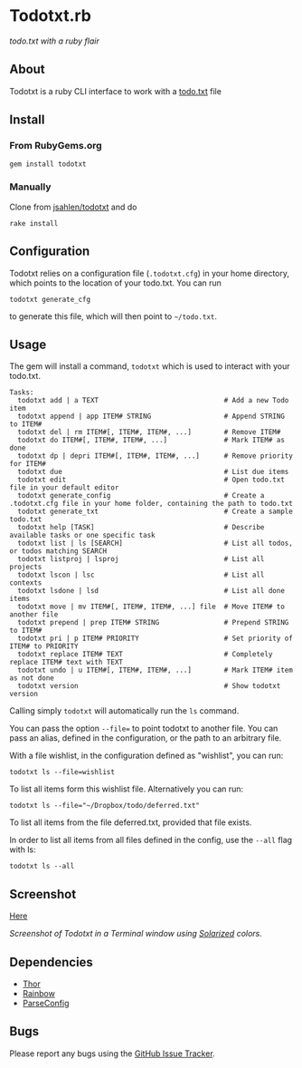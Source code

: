 # Todotxt.rb

*todo.txt with a ruby flair*


## About

Todotxt is a ruby CLI interface to work with a
[todo.txt](http://www.todotxt.com) file


## Install

### From RubyGems.org

    gem install todotxt

### Manually

Clone from [jsahlen/todotxt](http://github.com/jsahlen/todotxt) and do

    rake install


## Configuration

Todotxt relies on a configuration file (`.todotxt.cfg`) in your home directory,
which points to the location of your todo.txt. You can run

    todotxt generate_cfg

to generate this file, which will then point to `~/todo.txt`.


## Usage

The gem will install a command, `todotxt` which is used to interact with your
todo.txt.

    Tasks:
      todotxt add | a TEXT                               # Add a new Todo item
      todotxt append | app ITEM# STRING                  # Append STRING to ITEM#
      todotxt del | rm ITEM#[, ITEM#, ITEM#, ...]        # Remove ITEM#
      todotxt do ITEM#[, ITEM#, ITEM#, ...]              # Mark ITEM# as done
      todotxt dp | depri ITEM#[, ITEM#, ITEM#, ...]      # Remove priority for ITEM#
      todotxt due                                        # List due items
      todotxt edit                                       # Open todo.txt file in your default editor
      todotxt generate_config                            # Create a .todotxt.cfg file in your home folder, containing the path to todo.txt
      todotxt generate_txt                               # Create a sample todo.txt
      todotxt help [TASK]                                # Describe available tasks or one specific task
      todotxt list | ls [SEARCH]                         # List all todos, or todos matching SEARCH
      todotxt listproj | lsproj                          # List all projects
      todotxt lscon | lsc                                # List all contexts
      todotxt lsdone | lsd                               # List all done items
      todotxt move | mv ITEM#[, ITEM#, ITEM#, ...] file  # Move ITEM# to another file
      todotxt prepend | prep ITEM# STRING                # Prepend STRING to ITEM#
      todotxt pri | p ITEM# PRIORITY                     # Set priority of ITEM# to PRIORITY
      todotxt replace ITEM# TEXT                         # Completely replace ITEM# text with TEXT
      todotxt undo | u ITEM#[, ITEM#, ITEM#, ...]        # Mark ITEM# item as not done
      todotxt version                                    # Show todotxt version

Calling simply `todotxt` will automatically run the `ls` command.

You can pass the option `--file=` to point todotxt to another file. You
can pass an alias, defined in the configuration, or the path to an
arbitrary file.

With a file wishlist, in the configuration defined as "wishlist", you
can run:

    todotxt ls --file=wishlist

To list all items form this wishlist file. Alternatively you can run:

    todotxt ls --file="~/Dropbox/todo/deferred.txt"

To list all items from the file deferred.txt, provided that file
exists.

In order to list all items from all files defined in the config, use the
`--all` flag with ls:

    todotxt ls --all

## Screenshot

[Here](http://static.jsahlen.se/misc/todotxt_screenshot.png)

*Screenshot of Todotxt in a Terminal window using [Solarized](http://ethanschoonover.com/solarized) colors.*


## Dependencies

* [Thor](http://github.com/wycats/thor)
* [Rainbow](http://github.com/sickill/rainbow)
* [ParseConfig](http://www.5dollarwhitebox.org/drupal/?q=node/21)


## Bugs

Please report any bugs using the
[GitHub Issue Tracker](http://github.com/jsahlen/todotxt/issues).

